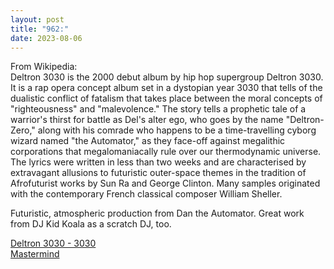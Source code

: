 ```yaml
---
layout: post
title: "962:"
date: 2023-08-06
---
```


From Wikipedia:  
Deltron 3030 is the 2000 debut album by hip hop supergroup Deltron 3030\. It is a rap opera concept album set in a dystopian year 3030 that tells of the dualistic conflict of fatalism that takes place between the moral concepts of "righteousness" and "malevolence." The story tells a prophetic tale of a warrior's thirst for battle as Del's alter ego, who goes by the name "Deltron-Zero," along with his comrade who happens to be a time-travelling cyborg wizard named "the Automator," as they face-off against megalithic corporations that megalomaniacally rule over our thermodynamic universe. The lyrics were written in less than two weeks and are characterised by extravagant allusions to futuristic outer-space themes in the tradition of Afrofuturist works by Sun Ra and George Clinton. Many samples originated with the contemporary French classical composer William Sheller.

Futuristic, atmospheric production from  Dan the Automator. Great work from DJ Kid Koala as a scratch DJ, too.

[Deltron 3030 \- 3030](https://youtu.be/Q7_jbluF0qo)  
[Mastermind](https://youtu.be/O7dyli_nXn4)

